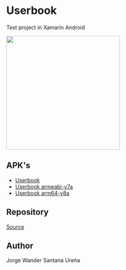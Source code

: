 ﻿# Userbook
Test project in Xamarin Android

<img src="preview.gif" height='300px'>

## APK's
* [Userbook](https://drive.google.com/open?id=1D01jEGtFOXnCGqK5x_rxbKJI-z2WJ748)
* [Userbook armeabi-v7a](https://drive.google.com/open?id=1D1alPA_O82KaF_kmEZr9Z33dDhbAQHV8)
* [Userbook arm64-v8a](https://drive.google.com/open?id=1D2n_LIV5Xc1ThzeGSEgm9T8q14ySPgQy)

## Repository
[Source](https://github.com/jorwan/userbook)

## Author
Jorge Wander Santana Ureña